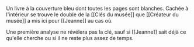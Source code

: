 Un livre à la couverture bleu dont toutes les pages sont blanches.
Cachée à l'intérieur se trouve le double de la [[Clés du musée]] que [[Créateur du musée]] a mis ici pour [[Jeanne]] au cas où.

Une première analyse ne révélera pas la clé, sauf si [[Jeanne]] sait déjà ce qu'elle cherche ou si il ne reste plus assez de temps.